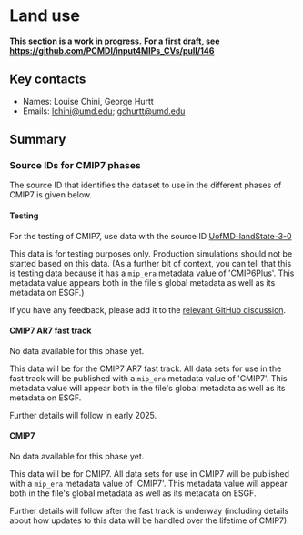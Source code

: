 <!--- These values are used by `fill-out-auto-generated-sections.py` -->
<!--- forcing="Land use" -->
<!--- source_id_stub="UofMD-landState" -->
# Land use

**This section is a work in progress.**
**For a first draft, see https://github.com/PCMDI/input4MIPs_CVs/pull/146**

## Key contacts

- Names: Louise Chini, George Hurtt
- Emails: lchini@umd.edu; gchurtt@umd.edu

## Summary

<!--- begin-cmip7-phases-source-ids -->
<!--- Do not edit this section, it is automatically updated when the docs are built -->
### Source IDs for CMIP7 phases

The source ID that identifies the dataset to use in the different phases of CMIP7 is given below.

#### Testing

For the testing of CMIP7, use data with the source ID [UofMD-landState-3-0](https://aims2.llnl.gov/search?project=input4MIPs&versionType=all&&activeFacets=%7B%22source_id%22%3A%22UofMD-landState-3-0%22%7D)

This data is for testing purposes only.
Production simulations should not be started based on this data.
(As a further bit of context, you can tell that this is testing data because it has a `mip_era` metadata value of 'CMIP6Plus'.
This metadata value appears both in the file's global metadata as well as its metadata on ESGF.)

If you have any feedback, please add it to the [relevant GitHub discussion](https://github.com/PCMDI/input4MIPs_CVs/discussions).

#### CMIP7 AR7 fast track

No data available for this phase yet.

This data will be for the CMIP7 AR7 fast track.
All data sets for use in the fast track will be published with a `mip_era` metadata value of 'CMIP7'.
This metadata value will appear both in the file's global metadata as well as its metadata on ESGF.

Further details will follow in early 2025.

#### CMIP7

No data available for this phase yet.

This data will be for CMIP7.
All data sets for use in CMIP7 will be published with a `mip_era` metadata value of 'CMIP7'.
This metadata value will appear both in the file's global metadata as well as its metadata on ESGF.

Further details will follow after the fast track is underway
(including details about how updates to this data will be handled over the lifetime of CMIP7).

<!--- end-cmip7-phases-source-ids -->

<!--- begin-revision-history -->
<!--- Do not edit this section, it is automatically updated when the docs are built -->
<!--- No revisions, hence section is blank -->
<!--- end-revision-history -->
